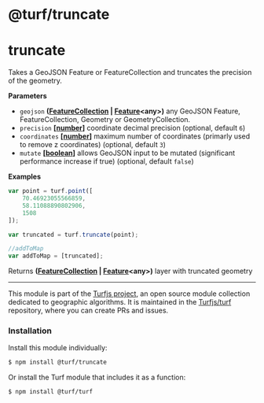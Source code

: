 # @turf/truncate

# truncate

Takes a GeoJSON Feature or FeatureCollection and truncates the precision of the geometry.

**Parameters**

-   `geojson` **([FeatureCollection](http://geojson.org/geojson-spec.html#feature-collection-objects) \| [Feature](http://geojson.org/geojson-spec.html#feature-objects)&lt;any>)** any GeoJSON Feature, FeatureCollection, Geometry or GeometryCollection.
-   `precision` **\[[number](https://developer.mozilla.org/en-US/docs/Web/JavaScript/Reference/Global_Objects/Number)]** coordinate decimal precision (optional, default `6`)
-   `coordinates` **\[[number](https://developer.mozilla.org/en-US/docs/Web/JavaScript/Reference/Global_Objects/Number)]** maximum number of coordinates (primarly used to remove z coordinates) (optional, default `3`)
-   `mutate` **\[[boolean](https://developer.mozilla.org/en-US/docs/Web/JavaScript/Reference/Global_Objects/Boolean)]** allows GeoJSON input to be mutated (significant performance increase if true) (optional, default `false`)

**Examples**

```javascript
var point = turf.point([
    70.46923055566859,
    58.11088890802906,
    1508
]);

var truncated = turf.truncate(point);

//addToMap
var addToMap = [truncated];
```

Returns **([FeatureCollection](http://geojson.org/geojson-spec.html#feature-collection-objects) \| [Feature](http://geojson.org/geojson-spec.html#feature-objects)&lt;any>)** layer with truncated geometry

<!-- This file is automatically generated. Please don't edit it directly:
if you find an error, edit the source file (likely index.js), and re-run
./scripts/generate-readmes in the turf project. -->

---

This module is part of the [Turfjs project](http://turfjs.org/), an open source
module collection dedicated to geographic algorithms. It is maintained in the
[Turfjs/turf](https://github.com/Turfjs/turf) repository, where you can create
PRs and issues.

### Installation

Install this module individually:

```sh
$ npm install @turf/truncate
```

Or install the Turf module that includes it as a function:

```sh
$ npm install @turf/turf
```
